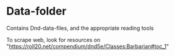 Data-folder
===========

Contains Dnd-data-files, and the appropriate reading tools

To scrape web, look for resources on "https://roll20.net/compendium/dnd5e/Classes:Barbarian#toc_1"
